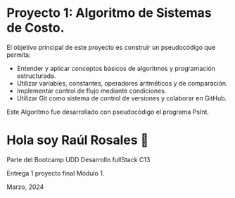 
# Proyecto 1: Algoritmo de Sistemas de Costo.

El objetivo principal de este proyecto es construir un pseudocódigo que permita:

+ Entender y aplicar conceptos básicos de algoritmos y programación estructurada.
+ Utilizar variables, constantes, operadores aritméticos y de comparación.
+ Implementar control de flujo mediante condiciones.
+ Utilizar Git como sistema de control de versiones y colaborar en GitHub.

Este Algoritmo fue desarrollado con pseudocódigo el programa PsInt. 
# Hola soy Raúl Rosales  👋

Parte del Bootcamp UDD 
Desarrollo fullStack C13

Entrega 1 proyecto final Módulo 1.

Marzo, 2024
